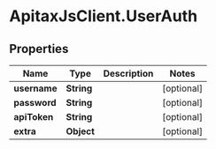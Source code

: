 # ApitaxJsClient.UserAuth

## Properties
Name | Type | Description | Notes
------------ | ------------- | ------------- | -------------
**username** | **String** |  | [optional] 
**password** | **String** |  | [optional] 
**apiToken** | **String** |  | [optional] 
**extra** | **Object** |  | [optional] 


